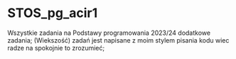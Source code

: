# STOS_pg_acir1
Wszystkie zadania na Podstawy programowania 2023/24 dodatkowe zadania;
(Wiekszość) zadań jest napisane z moim stylem pisania kodu wiec radze na spokojnie to zrozumieć;
